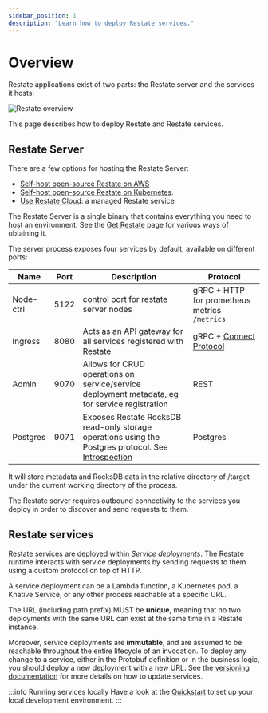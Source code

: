 ```yaml
---
sidebar_position: 1
description: "Learn how to deploy Restate services."
---
```


# Overview

Restate applications exist of two parts: the Restate server and the services it hosts: 

![Restate overview](/img/deployment_overview.svg)

This page describes how to deploy Restate and Restate services.

## Restate Server

There are a few options for hosting the Restate Server:
- [Self-host open-source Restate on AWS](/deploy/lambda/self-hosted)
- [Self-host open-source Restate on Kubernetes](/deploy/kubernetes).
- [Use Restate Cloud](/deploy/restate_cloud): a managed Restate service 

The Restate Server is a single binary that contains everything you need to host an environment. See the [Get Restate](https://restate.dev/get-restate/) page for various ways of obtaining it.

The server process exposes four services by default, available on different ports:

| Name      | Port | Description                                                                                                                    | Protocol                                          |
|-----------|------|--------------------------------------------------------------------------------------------------------------------------------|---------------------------------------------------|
| Node-ctrl | 5122 | control port for restate server nodes                                                                                          | gRPC + HTTP for prometheus metrics `/metrics`     |
| Ingress   | 8080 | Acts as an API gateway for all services registered with Restate                                                                | gRPC + [Connect Protocol](https://connect.build/) |
| Admin     | 9070 | Allows for CRUD operations on service/service deployment metadata, eg for service registration                                 | REST                                              |
| Postgres  | 9071 | Exposes Restate RocksDB read-only storage operations using the Postgres protocol. See [Introspection](/operate/introspection) | Postgres                                          |

It will store metadata and RocksDB data in the relative directory of /target under the current working directory of the
process.

The Restate server requires outbound connectivity to the services you deploy in order to discover and send requests to them.


## Restate services

Restate services are deployed within *Service deployments*. The Restate runtime interacts with service deployments by sending requests to them using a custom protocol on top of HTTP.

A service deployment can be a Lambda function, a Kubernetes pod, a Knative Service, or any other process reachable at a specific URL.

The URL (including path prefix) MUST be **unique**, meaning that no two deployments with the same URL can exist at the same time in a Restate instance.

Moreover, service deployments are **immutable**, and are assumed to be reachable throughout the entire lifecycle of an invocation. To deploy any change to a service, either in the Protobuf definition or in the business logic, you should deploy a new deployment with a new URL. See the [versioning documentation](/operate/upgrades-removal) for more details on how to update services.


:::info Running services locally
Have a look at the [Quickstart](/get_started/quickstart) to set up your local development environment.
:::
